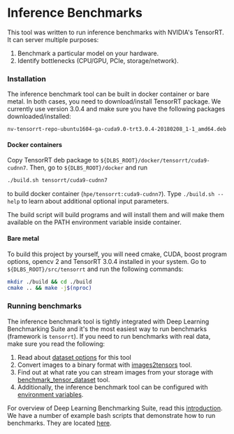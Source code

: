 # Inference Benchmarks
This tool was written to run inference benchmarks with NVIDIA's TensorRT. It can
server multiple purposes:

1. Benchmark a particular model on your hardware.
2. Identify bottlenecks (CPU/GPU, PCIe, storage/network).


### Installation
The inference benchmark tool can be built in docker container or bare metal. In both
cases, you need to download/install TensorRT package. We currently use version 3.0.4
and make sure you have the following packages downloaded/installed:
```
nv-tensorrt-repo-ubuntu1604-ga-cuda9.0-trt3.0.4-20180208_1-1_amd64.deb
```

#### Docker containers
Copy TensorRT deb package to `${DLBS_ROOT}/docker/tensorrt/cuda9-cudnn7`. Then, go
to `${DLBS_ROOT}/docker` and run
```bash
./build.sh tensorrt/cuda9-cudnn7
```
to build docker container (`hpe/tensorrt:cuda9-cudnn7`). Type `./build.sh --help`
to learn about additional optional input parameters.

The build script will build programs and will install them and will make them
available on the PATH environment variable inside container.

#### Bare metal
To build this project by yourself, you will need cmake, CUDA, boost program
options, opencv 2 and TensorRT 3.0.4 installed in your system. Go to
`${DLBS_ROOT}/src/tensorrt` and run the following commands:
```bash
mkdir ./build && cd ./build
cmake .. && make -j$(nproc)
```


### Running benchmarks
The inference benchmark tool is tightly integrated with Deep Learning Benchmarking
Suite and it's the most easiest way to run benchmarks (framework is `tensorrt`).
If you need to run benchmarks with real data, make sure you read the following:

1. Read about [dataset options](https://github.com/HewlettPackard/dlcookbook-dlbs/blob/master/src/tensorrt/docs/datasets.md) for this tool
2. Convert images to a binary format with [images2tensors](https://github.com/HewlettPackard/dlcookbook-dlbs/blob/master/src/tensorrt/docs/images2tensors.md)
   tool.
3. Find out at what rate you can stream images from your storage with
   [benchmark_tensor_dataset](https://github.com/HewlettPackard/dlcookbook-dlbs/blob/master/src/tensorrt/docs/dataset_benchmarks.md) tool.
4. Additionally, the inference benchmark tool can be configured with
   [environment variables](https://github.com/HewlettPackard/dlcookbook-dlbs/blob/master/src/tensorrt/docs/inference_benchmarks.md).

For overview of Deep Learning Benchmarking Suite, read this
[introduction](https://hewlettpackard.github.io/dlcookbook-dlbs/#/). We have a
number of example bash scripts that demonstrate how to run benchmarks. They
are located [here](https://github.com/HewlettPackard/dlcookbook-dlbs/tree/master/tutorials/dlcookbook/tensorrt).
